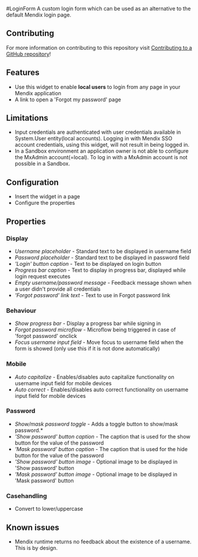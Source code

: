 #LoginForm
A custom login form which can be used as an alternative to the default Mendix login page.

## Contributing

For more information on contributing to this repository visit [Contributing to a GitHub repository](https://world.mendix.com/display/howto50/Contributing+to+a+GitHub+repository)!

## Features

- Use this widget to enable **local users** to login from any page in your Mendix application
- A link to open a 'Forgot my password' page
 
## Limitations
- Input credentials are authenticated with user credentials available in System.User entity(local accounts). Logging in with Mendix SSO account credentials, using this widget, will not result in being logged in.
- In a Sandbox environment an application owner is not able to configure the MxAdmin account(=local). To log in with a MxAdmin account is not possible in a Sandbox.

## Configuration 
- Insert the widget in a page
- Configure the properties 

## Properties

### Display
* *Username placeholder* - Standard text to be displayed in username field
* *Password placeholder* - Standard text to be displayed in password field
* *'Login' button caption* - Text to be displayed on login button
* *Progress bar caption* - Text to display in progress bar, displayed while login request executes
* *Empty username/password message* - Feedback message shown when a user didn't provide all credentials
* *'Forgot password' link text* - Text to use in Forgot password link

### Behaviour
* *Show progress bar* - Display a progress bar while signing in
* *Forgot password microflow* - Microflow being triggered in case of 'forgot password' onclick
* *Focus username input field* - Move focus to username field when the form is showed (only use this if it is not done automatically)


### Mobile
* *Auto capitalize* - Enables/disables auto capitalize functionality on username input field for mobile devices
* *Auto correct* - Enables/disables auto correct functionality on username input field for mobile devices

### Password
* *Show/mask password toggle* - Adds a toggle button to show/mask password.*
* *'Show password' button caption* - The caption that is used for the show button for the value of the password
* *'Mask password' button caption* - The caption that is used for the hide button for the value of the password
* *'Show password' button image* - Optional image to be displayed in 'Show password' button
* *'Mask password' button image* - Optional image to be displayed in 'Mask password' button

### Casehandling
* Convert to lower/uppercase

## Known issues
- Mendix runtime returns no feedback about the existence of a username. This is by design.



 
